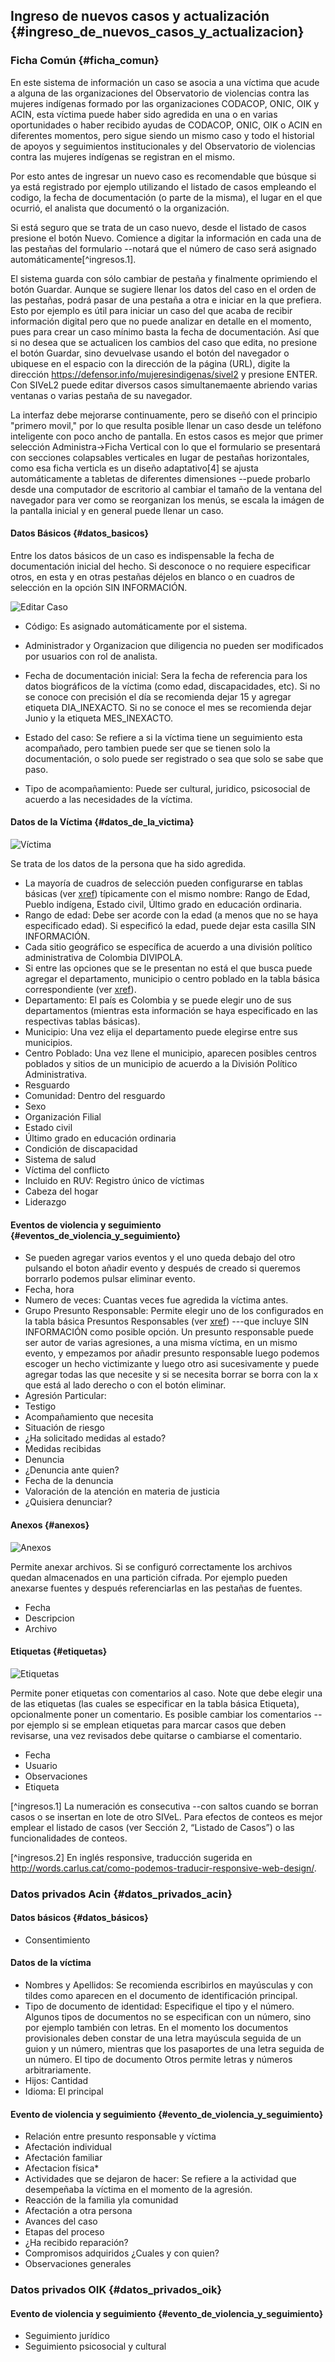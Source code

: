 
## Ingreso de nuevos casos y actualización  {#ingreso_de_nuevos_casos_y_actualizacion}
 
### Ficha Común  {#ficha_comun}

En este sistema de información un caso se asocia a una  víctima que acude a 
alguna de las organizaciones del  Observatorio de violencias contra las mujeres 
indígenas formado por las organizaciones CODACOP, ONIC, OIK y ACIN, esta víctima 
puede haber sido agredida en una o en varias oportunidades o haber recibido ayudas de 
CODACOP, ONIC, OIK o ACIN  en diferentes momentos, pero sigue siendo un mismo caso 
y todo el historial de apoyos y seguimientos institucionales y del Observatorio de 
violencias contra las mujeres indígenas se registran en el mismo.

Por esto antes de ingresar un nuevo caso es recomendable que búsque si ya está 
registrado por ejemplo utilizando el listado de casos empleando el codigo, la
fecha de documentación (o parte de la misma), el lugar en el que ocurrió, el
analista que documentó o la organización.

Si está seguro que se trata de un caso nuevo, desde el listado de casos presione 
el botón Nuevo. Comience a digitar la información en cada una de las pestañas 
del formulario --notará que el número de caso será asignado automáticamente[^ingresos.1].

El sistema guarda con sólo cambiar de pestaña y finalmente oprimiendo el botón 
Guardar.  Aunque se sugiere llenar los datos del caso en el orden de las pestañas, 
podrá pasar de una pestaña a otra e iniciar en la que prefiera. Esto por ejemplo 
es útil para iniciar un caso del que acaba de recibir información digital pero 
que no puede analizar en detalle en el momento, pues para crear un caso mínimo 
basta la fecha de documentación.
Así que si no desea que se actualicen los cambios del caso que edita, no presione el 
botón Guardar, sino devuelvase usando el botón del navegador o ubiquese en el 
espacio con la dirección de la página (URL), digite la dirección 
<https://defensor.info/mujeresindigenas/sivel2> y presione ENTER.
Con SIVeL2 puede editar diversos casos simultanemaente abriendo varias ventanas o
varias pestaña de su navegador.

La interfaz debe mejorarse continuamente, pero se diseñó con el principio 
"primero movil," por lo que resulta posible llenar un caso desde un teléfono 
inteligente con poco ancho de pantalla.  En estos casos es mejor que primer selección
Administra->Ficha Vertical con lo que el formulario se presentará con
secciones colapsables verticales en lugar de pestañas horizontales, como esa
ficha verticla es un diseño adaptativo[4] se ajusta 
automáticamente a tabletas de diferentes dimensiones --puede probarlo desde una 
computador de escritorio al cambiar el tamaño de la ventana del navegador para ver 
como se reorganizan los menús, se escala la imágen de la pantalla inicial y en 
general puede llenar un caso.

#### Datos Básicos {#datos_basicos}

Entre los datos básicos de un caso es indispensable la fecha de documentación 
inicial del hecho. Si desconoce o no requiere especificar otros, en esta y en 
otras pestañas déjelos en blanco o en cuadros de selección en la opción 
SIN INFORMACIÓN.

![Editar Caso](img/editar_caso.png)

* Código: Es asignado automáticamente por el sistema.

* Administrador y Organizacion que diligencia no pueden ser modificados por 
usuarios con rol de analista.

* Fecha de documentación inicial:  Sera la fecha de referencia para los datos 
biográficos de la víctima (como edad, discapacidades, etc).  Si no se conoce
con precisión el día se recomienda dejar 15 y agregar etiqueta DIA_INEXACTO.
Si no se conoce el mes se recomienda dejar Junio y la etiqueta MES_INEXACTO.
* Estado del caso: Se refiere a si la víctima tiene un seguimiento esta acompañado, 
pero tambien puede ser que se tienen solo la documentación, o solo puede ser 
registrado o sea que solo se sabe que paso.    

* Tipo de acompañamiento: Puede ser cultural, juridico, psicosocial de acuerdo a 
las necesidades de la víctima.

#### Datos de la Víctima {#datos_de_la_victima}

![Víctima](img/victima.png)

Se trata de los datos de la persona que ha sido agredida.

* La mayoría de cuadros de selección pueden configurarse en tablas básicas 
(ver  [xref](#tablas_basicas)) típicamente con el mismo nombre: Rango de Edad, 
Pueblo indígena, Estado civil, Último grado en educación ordinaria.
* Rango de edad: Debe ser acorde con la edad (a menos que no se haya especificado 
edad). Si especificó la edad, puede dejar esta casilla SIN INFORMACIÓN.
* Cada sitio geográfico se específica de acuerdo a una división político 
administrativa de Colombia DIVIPOLA.
* Si entre las opciones que se le presentan no está el que busca puede agregar el 
departamento, municipio o centro poblado en la tabla básica correspondiente (ver 
[xref](#tablas_basicas)).
* Departamento: El país es Colombia y se puede elegir uno de sus departamentos 
(mientras esta información se haya especificado en las respectivas tablas básicas).
* Municipio: Una vez elija el departamento puede elegirse entre sus municipios.
* Centro Poblado: Una vez llene el municipio, aparecen posibles centros poblados 
y sitios de un municipio de acuerdo a la División Político Administrativa.
* Resguardo 
* Comunidad: Dentro del resguardo
* Sexo
* Organización Filial
* Estado civil
* Último grado en educación ordinaria
* Condición de discapacidad
* Sistema de salud
* Víctima del conflicto
* Incluido en RUV: Registro único de víctimas
* Cabeza del hogar
* Liderazgo

#### Eventos de violencia y seguimiento {#eventos_de_violencia_y_seguimiento}
* Se pueden agregar varios eventos y el uno queda debajo del otro pulsando el boton añadir evento y después de creado si queremos borrarlo podemos pulsar eliminar evento.
* Fecha, hora
* Numero de veces: Cuantas veces fue agredida la víctima antes.
* Grupo Presunto Responsable: Permite elegir uno de los configurados en la tabla básica 
Presuntos Responsables (ver [xref](#tablas_basicas)) ---que incluye SIN INFORMACIÓN 
como posible opción. Un presunto responsable puede ser autor de varias agresiones, a una misma víctima, en un mismo evento, y empezamos por añadir presunto responsable luego podemos escoger un hecho victimizante y luego otro  asi sucesivamente y puede agregar todas las que necesite y si se necesita borrar se borra con la x que está al lado derecho  o con el botón eliminar. 
* Agresión Particular:
* Testigo 
* Acompañamiento que necesita
* Situación de riesgo 
* ¿Ha solicitado medidas al estado?
* Medidas recibidas 
* Denuncia
* ¿Denuncia ante quien?
* Fecha de la denuncia 
* Valoración de la atención en materia de justicia
* ¿Quisiera denunciar?

#### Anexos {#anexos}

![Anexos](img/anexos.png)

Permite anexar archivos. Si se configuró correctamente los archivos quedan 
almacenados en una partición cifrada. Por ejemplo pueden anexarse fuentes y 
después referenciarlas en las pestañas de fuentes.
* Fecha
* Descripcion
* Archivo

#### Etiquetas {#etiquetas}

 ![Etiquetas](img/etiquetas.png)
 
 Permite poner etiquetas con comentarios al caso. Note que debe elegir una de las 
etiquetas (las cuales se especificar en la tabla básica Etiqueta), opcionalmente 
poner un comentario. Es posible cambiar los comentarios --por ejemplo si se emplean 
etiquetas para marcar casos que deben revisarse, una vez revisados debe quitarse o 
cambiarse el comentario.
* Fecha
* Usuario
* Observaciones
* Etiqueta

[^ingresos.1] La numeración es consecutiva --con saltos cuando se borran casos o se 
insertan en lote de otro SIVeL. Para efectos de conteos es mejor emplear el 
listado de casos (ver Sección 2, “Listado de Casos”) o las funcionalidades de conteos.

[^ingresos.2] En inglés responsive, traducción sugerida en 
http://words.carlus.cat/como-podemos-traducir-responsive-web-design/.


### Datos privados Acin {#datos_privados_acin}

#### Datos básicos {#datos_básicos}
* Consentimiento

#### Datos de la víctima
* Nombres y Apellidos: Se recomienda escribirlos en mayúsculas y con tildes como 
  aparecen en el documento de identificación principal.
* Tipo de documento de identidad:  Especifique el tipo y el número. Algunos tipos 
  de documentos no se especifican con un número, sino por ejemplo también con letras. 
  En el momento los documentos provisionales deben constar de una letra mayúscula 
  seguida de un guion y un número, mientras que los pasaportes de una letra seguida 
  de un número. El tipo de documento Otros permite letras y números arbitrariamente.
* Hijos: Cantidad
* Idioma: El principal

#### Evento de violencia y seguimiento {#evento_de_violencia_y_seguimiento}
* Relación entre presunto responsable y víctima
* Afectación individual
* Afectación familiar
* Afectacion física* 
* Actividades que se dejaron de hacer: Se refiere a la actividad que desempeñaba la víctima en el 
  momento de la agresión.
* Reacción de la familia yla comunidad
* Afectación a otra persona
* Avances del caso
* Etapas del proceso
* ¿Ha recibido reparación?
* Compromisos adquiridos ¿Cuales y con quien?
* Observaciones generales

### Datos privados OIK {#datos_privados_oik}

#### Evento de violencia y seguimiento {#evento_de_violencia_y_seguimiento}
* Seguimiento jurídico
* Seguimiento psicosocial y cultural

